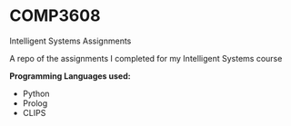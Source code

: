 # COMP3608
Intelligent Systems Assignments

A repo of the assignments I completed for my Intelligent Systems course

<b>Programming Languages used:</b>
<ul>
  <li>Python</li>
  <li>Prolog</li>
  <li>CLIPS</li>
  </ul>
